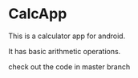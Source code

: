 # CalcApp


This is a calculator app for android.

It has basic arithmetic operations. 

check out the code in master branch